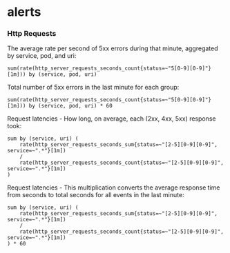 # alerts

### Http Requests

The average rate per second of 5xx errors during that minute, aggregated by service, pod, and uri:
 
```promql
sum(rate(http_server_requests_seconds_count{status=~"5[0-9][0-9]"}[1m])) by (service, pod, uri)
```

Total number of 5xx errors in the last minute for each group:

```promql
sum(rate(http_server_requests_seconds_count{status=~"5[0-9][0-9]"}[1m])) by (service, pod, uri) * 60
```

Request latencies - How long, on average, each (2xx, 4xx, 5xx) response took:

```promql
sum by (service, uri) (
    rate(http_server_requests_seconds_sum{status=~"[2-5][0-9][0-9]", service=~".*"}[1m])
    /
    rate(http_server_requests_seconds_count{status=~"[2-5][0-9][0-9]", service=~".*"}[1m])
)
```

Request latencies - This multiplication converts the average response time from seconds to total seconds for all events in the last minute:

```promql
sum by (service, uri) (
    rate(http_server_requests_seconds_sum{status=~"[2-5][0-9][0-9]", service=~".*"}[1m])
    /
    rate(http_server_requests_seconds_count{status=~"[2-5][0-9][0-9]", service=~".*"}[1m])
) * 60
```
